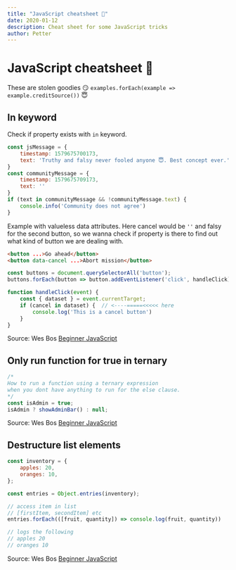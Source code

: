 ```yaml
---
title: "JavaScript cheatsheet 🤩"
date: 2020-01-12
description: Cheat sheet for some JavaScript tricks
author: Petter
---
```

# JavaScript cheatsheet 🤩

These are stolen goodies 😏
`examples.forEach(example => example.creditSource())` 😇

## In keyword
Check if property exists with `in` keyword.
``` js
const jsMessage = {
	timestamp: 1579675700173,
	text: 'Truthy and falsy never fooled anyone 😇. Best concept ever.'
}
const communityMessage = {
	timestamp: 1579675709173,
	text: ''
}
if (text in communityMessage && !communityMessage.text) {
	console.info('Community does not agree')
}

```

Example with valueless data attributes. Here cancel would be `''` and falsy for the second button, so we wanna check if property is there to find out what kind of button we are dealing with.
``` html
<button ...>Go ahead</button>
<button data-cancel ...>Abort mission</button>
```
``` js
const buttons = document.querySelectorAll('button');
buttons.forEach(button => button.addEventListener('click', handleClick));

function handleClick(event) {
	const { dataset } = event.currentTarget;
	if (cancel in dataset) {  // <----=====<<<<< here
		console.log('This is a cancel button')
	}
}
```
Source: Wes Bos [Beginner JavaScript](https://beginnerjavascript.com/)


## Only run function for true in ternary
``` js
/*
How to run a function using a ternary expression
when you dont have anything to run for the else clause.
*/
const isAdmin = true;
isAdmin ? showAdminBar() : null;
```
Source: Wes Bos [Beginner JavaScript](https://beginnerjavascript.com/)


## Destructure list elements
``` js
const inventory = {
	apples: 20,
	oranges: 10,
};

const entries = Object.entries(inventory);

// access item in list
// [firstItem, secondItem] etc
entries.forEach(([fruit, quantity]) => console.log(fruit, quantity))

// logs the following
// apples 20
// oranges 10
```
Source: Wes Bos [Beginner JavaScript](https://beginnerjavascript.com/)
